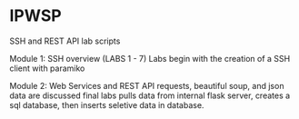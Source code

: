 # IPWSP
SSH and REST API lab scripts

Module 1: SSH overview (LABS 1 - 7)
Labs begin with the creation of a SSH client with paramiko

Module 2: Web Services and REST API
requests, beautiful soup, and json data are discussed
final labs pulls data from internal flask server, creates a sql database, then inserts seletive data in database.
